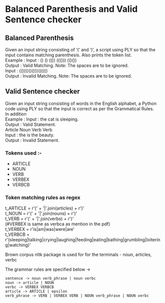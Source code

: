 # Balanced Parenthesis and Valid Sentence checker

## Balanced Parenthesis
Given an input string consisting of ‘(‘ and ‘)’, a script using PLY so that the input
contains matching parenthesis. Also prints the token list.\
Example : Input : () () (()) ((())) (()())\
Output : Valid Matching. Note: The spaces are to be ignored.\
Input : (())))()()))((((()\
Output : Invalid Matching. Note: The spaces are to be ignored.

## Valid Sentence checker

Given an input string consisting of words in the English alphabet, a Python code using PLY so
that the input is correct as per the Grammatical Rules.\
In addition\
Example : Input : the cat is sleeping.\
Output : Valid Statement.\
Article Noun Verb Verb\
Input : the is the beauty.\
Output : Invalid Statement.

### Tokens used :-
- ARTICLE 
- NOUN 
- VERB 
- VERBEX 
- VERBCB 

### Token matching rules as regex
t_ARTICLE = r'(' + '|'.join(articles) + r')'\
t_NOUN = r'(' + '|'.join(nouns) + r')'\
t_VERB = r'(' + '|'.join(verbs) + r')'\
(#VERBEX is same as verbca as mention in the pdf)\
t_VERBEX = r'is|am|was|were|are'\
t_VERBCB = r'(sleeping|talking|crying|laughing|feeding|eating|bathing|grumbling|loitering|watching)'

Brown corpus nltk package is used for for the terminals - noun, articles, verbc

The grammar rules are specified below ->

	sentence -> noun verb_phrase | noun verbc
	noun -> article | NOUN
	verbc -> VERBEX VERBCB
	article -> ARTICLE | epsilon
	verb_phrase -> VERB | VERBEX VERB | NOUN verb_phrase | NOUN verbc  

